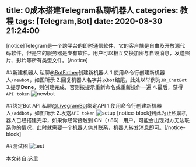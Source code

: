 title: 0成本搭建Telegram私聊机器人
categories: 教程
tags: [Telegram,Bot]
date: 2020-08-30 21:24:00
---
[notice]Telegram是一个跨平台的即时通信软件，它的客户端是自由及开放源代码软件，但是它的服务器是专有软件。用户可以相互交换加密与自毁消息，发送照片、影片等所有类型文件。[/notice]

##新建机器人
私聊[@BotFather](https://t.me/BotFather)创建新机器人
1.使用命令行创建新机器人`/newbot`，如图所示
2.回复机器人名字并以`bot`结尾，此处以举例为`JR_ChatBot`
3.提示**Done**，则创建完成，否则按提示重新命名或重新操作一遍
4.最后，获得`API token`
![newbot](https://img.johnsonran.cn/TGBot-Free/newbot.png)

##绑定Bot API
私聊[@LivegramBot](https://t.me/LivegramBot)绑定API
1.使用命令行创建新机器人`/addbot`，如图所示
2.发送`API token`
![setup](https://img.johnsonran.cn/TGBot-Free/setup.png)
[notice-block]到此为止私聊机器人已经搭建完毕，如果你经常接触到 CN（+86） 用户，可能会出现对方无法联系你的情况，此时就需要一个机器人供其联系，机器人转发消息即可。[/notice-block]

##测试图
![test](https://img.johnsonran.cn/TGBot-Free/test.png)

本文转自:[这里](https://5ime.cn/telegram-bot.html)